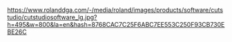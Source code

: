 https://www.rolanddga.com/-/media/roland/images/products/software/cutstudio/cutstudiosoftware_lg.jpg?h=495&w=800&la=en&hash=8768CAC7C25F6ABC7EE553C250F93CB730EBE26C
